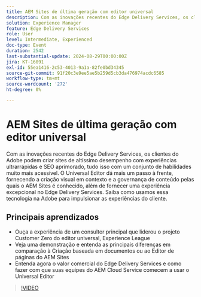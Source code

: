 ```yaml
---
title: AEM Sites de última geração com editor universal
description: Com as inovações recentes do Edge Delivery Services, os clientes do Adobe podem criar sites de altíssimo desempenho com experiências ultrarrápidas e SEO aprimorado, tudo isso com um conjunto de habilidades muito mais acessível. O Universal Editor dá mais um passo à frente, fornecendo a criação visual em contexto e a governança de conteúdo pelas quais o AEM Sites é conhecido, além de fornecer uma experiência excepcional no Edge Delivery Services. Saiba como usamos essa tecnologia na Adobe para impulsionar as experiências do cliente. Ouça a experiência de um consultor principal que liderou o projeto Customer Zero do Universal Editor, o Experience League Veja uma demonstração e entenda as principais diferenças quando comparado à Criação baseada em documentos ou ao Editor de páginas do AEM Sites Entenda o valor comercial do Edge Delivery Services e como fazer com que suas equipes do AEM Cloud Service comecem a usar o Universal Editor agora
solution: Experience Manager
feature: Edge Delivery Services
role: User
level: Intermediate, Experienced
doc-type: Event
duration: 2542
last-substantial-update: 2024-08-29T00:00:00Z
jira: KT-16091
exl-id: 55ea1416-2c53-4013-9a1a-82fe0bd34345
source-git-commit: 91f20c3e9ee5ae5b259d5cb3da476974acdc6585
workflow-type: tm+mt
source-wordcount: '272'
ht-degree: 0%

---
```


# AEM Sites de última geração com editor universal

Com as inovações recentes do Edge Delivery Services, os clientes do Adobe podem criar sites de altíssimo desempenho com experiências ultrarrápidas e SEO aprimorado, tudo isso com um conjunto de habilidades muito mais acessível. O Universal Editor dá mais um passo à frente, fornecendo a criação visual em contexto e a governança de conteúdo pelas quais o AEM Sites é conhecido, além de fornecer uma experiência excepcional no Edge Delivery Services. Saiba como usamos essa tecnologia na Adobe para impulsionar as experiências do cliente.

## Principais aprendizados

* Ouça a experiência de um consultor principal que liderou o projeto Customer Zero do editor universal, Experience League
* Veja uma demonstração e entenda as principais diferenças em comparação à Criação baseada em documentos ou ao Editor de páginas do AEM Sites
* Entenda agora o valor comercial do Edge Delivery Services e como fazer com que suas equipes do AEM Cloud Service comecem a usar o Universal Editor

>[!VIDEO](https://video.tv.adobe.com/v/3433164/?learn=on)
